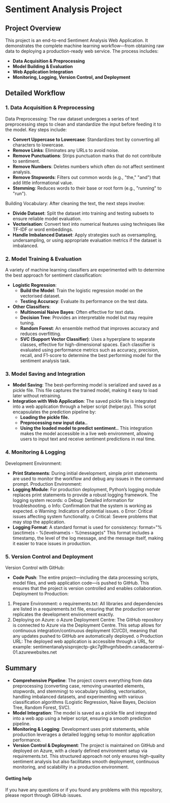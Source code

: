 # Sentiment Analysis Project
## Project Overview
This project is an end-to-end Sentiment Analysis Web Application. It demonstrates the complete machine learning workflow—from obtaining raw data to deploying a production-ready web service. The process includes:
*	**Data Acquisition & Preprocessing**
*	**Model Building & Evaluation**
*	**Web Application Integration**
*	**Monitoring, Logging, Version Control, and Deployment**

## Detailed Workflow
### 1. Data Acquisition & Preprocessing
Data Preprocessing:
The raw dataset undergoes a series of text preprocessing steps to clean and standardize the input before feeding it to the model. Key steps include:
*	**Convert Uppercase to Lowercase**: Standardizes text by converting all characters to lowercase.
*	**Remove Links**: Eliminates any URLs to avoid noise.
*	**Remove Punctuations**: Strips punctuation marks that do not contribute to sentiment.
*	**Remove Numbers**: Deletes numbers which often do not affect sentiment analysis.
*	**Remove Stopwords**: Filters out common words (e.g., "the," "and") that add little informational value.
*	**Stemming**: Reduces words to their base or root form (e.g., "running" to "run").

Building Vocabulary:
After cleaning the text, the next steps involve:
*	**Divide Dataset**: Split the dataset into training and testing subsets to ensure reliable model evaluation.
*	**Vectorisation**: Convert text into numerical features using techniques like TF-IDF or word embeddings.
*	**Handle Imbalanced Dataset**: Apply strategies such as oversampling, undersampling, or using appropriate evaluation metrics if the dataset is imbalanced.
 
### 2. Model Training & Evaluation
A variety of machine learning classifiers are experimented with to determine the best approach for sentiment classification:
*	**Logistic Regression**:
    * **Build the Model**: Train the logistic regression model on the vectorised dataset.
    * **Testing Accuracy**: Evaluate its performance on the test data.
*	**Other Classifiers**:      
    * **Multinomial Naive Bayes**: Often effective for text data.
    * **Decision Tree**: Provides an interpretable model but may require tuning.
    * **Random Forest**: An ensemble method that improves accuracy and reduces overfitting.
    * **SVC (Support Vector Classifier)**: Uses a hyperplane to separate classes, effective for high-dimensional spaces.
Each classifier is evaluated using performance metrics such as accuracy, precision, recall, and F1-score to determine the best performing model for the sentiment analysis task.
 
### 3. Model Saving and Integration
*	**Model Saving**:
The best-performing model is serialized and saved as a pickle file. This file captures the trained model, making it easy to load later without retraining.
*	**Integration with Web Application**:
The saved pickle file is integrated into a web application through a helper script (helper.py). This script encapsulates the prediction pipeline by:
    *	**Loading the pickle file.**
    *	**Preprocessing new input data..**
    *	**Using the loaded model to predict sentiment..**
This integration makes the model accessible in a live web environment, allowing users to input text and receive sentiment predictions in real time.
 
### 4. Monitoring & Logging
Development Environment:
*	**Print Statements**: During initial development, simple print statements are used to monitor the workflow and debug any issues in the command prompt.
Production Environment:
*	**Logging Module**: For production deployment, Python’s logging module replaces print statements to provide a robust logging framework. The logging system records:
o	Debug: Detailed information for troubleshooting.
o	Info: Confirmation that the system is working as expected.
o	Warning: Indicators of potential issues.
o	Error: Critical issues affecting system functionality.
o	Critical: Severe problems that may stop the application.
*	**Logging Format**: A standard format is used for consistency:
format="%(asctime)s - %(levelname)s - %(message)s"
This format includes a timestamp, the level of the log message, and the message itself, making it easier to trace issues in production.
 
### 5. Version Control and Deployment
Version Control with GitHub:
*	**Code Push**: The entire project—including the data processing scripts, model files, and web application code—is pushed to GitHub. This ensures that the project is version controlled and enables collaboration.
Deployment to Production:
1.	Prepare Environment:
o	requirements.txt: All libraries and dependencies are listed in a requirements.txt file, ensuring that the production server replicates the development environment exactly.
2.	Deploying on Azure:
o	Azure Deployment Centre: The GitHub repository is connected to Azure via the Deployment Centre. This setup allows for continuous integration/continuous deployment (CI/CD), meaning that any updates pushed to GitHub are automatically deployed.
o	Production URL: The deployed web application is accessible through a URL, for example:
sentimentanalysisprojectp-gkc7g9hvgnfsbedm.canadacentral-01.azurewebsites.net
 
## Summary
*	**Comprehensive Pipeline**: The project covers everything from data preprocessing (converting case, removing unwanted elements, stopwords, and stemming) to vocabulary building, vectorisation, handling imbalanced datasets, and experimenting with various classification algorithms (Logistic Regression, Naive Bayes, Decision Tree, Random Forest, SVC).
*	**Model Integration**: The model is saved as a pickle file and integrated into a web app using a helper script, ensuring a smooth prediction pipeline.
*	**Monitoring & Logging**: Development uses print statements, while production leverages a detailed logging setup to monitor application performance.
*	**Version Control & Deployment**: The project is maintained on GitHub and deployed on Azure, with a clearly defined environment setup via requirements.txt.
This structured approach not only ensures high-quality sentiment analysis but also facilitates smooth deployment, continuous monitoring, and scalability in a production environment.

#### Getting help

If you have any questions or if you found any problems with this repository, please report through GitHub issues.
